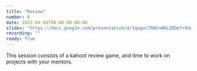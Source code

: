 ```yaml
---
title: "Review"
number: 8
date: 2022-04-04T00:00:00-00:00
slides: "https://docs.google.com/presentation/d/1qogvc7RHCnW6L2DQefr9nBDUw6h7jw8P5T-lFJ4nVHo/edit?usp=sharing"
recording: ""
ready: True
---
```


This session consists of a kahoot review game, and time to work on projects with your mentors.